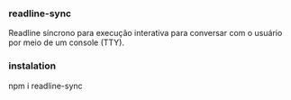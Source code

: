 ### readline-sync

Readline síncrono para execução interativa para conversar com o usuário por meio de um console (TTY).

### instalation

npm i readline-sync
